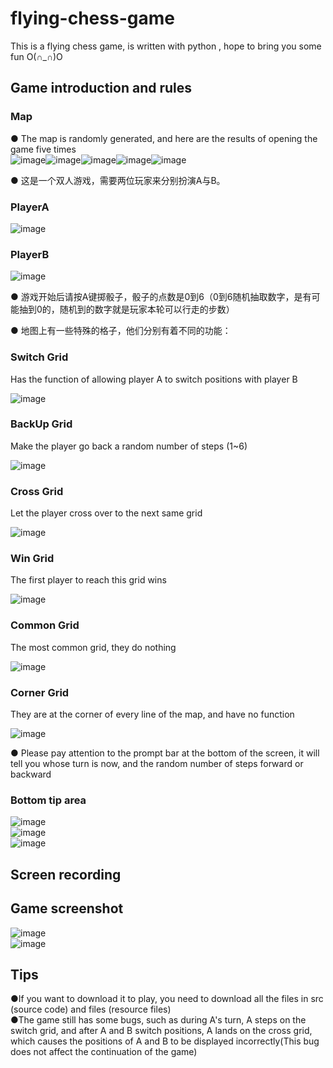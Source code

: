 # flying-chess-game
This is a flying chess game, is written with python , hope to bring you some fun O(∩_∩)O

## **Game introduction and rules**
### Map ###
● The map is randomly generated, and here are the results of opening the game five times  
![image](https://github.com/cobalt-sv/flying-chess-game/blob/main/img/screenshot_01_A.png)![image](https://github.com/cobalt-sv/flying-chess-game/blob/main/img/screenshot_02_B.png)![image](https://github.com/cobalt-sv/flying-chess-game/blob/main/img/screenshot_03_C.png)![image](https://github.com/cobalt-sv/flying-chess-game/blob/main/img/screenshot_04_D.png)![image](https://github.com/cobalt-sv/flying-chess-game/blob/main/img/screenshot_05_E.png)  

● 这是一个双人游戏，需要两位玩家来分别扮演A与B。  

### PlayerA ###
![image](https://github.com/cobalt-sv/flying-chess-game/blob/main/img/playerA_A.png)  
### PlayerB ###
![image](https://github.com/cobalt-sv/flying-chess-game/blob/main/img/playerB_B.png)  

● 游戏开始后请按A键掷骰子，骰子的点数是0到6（0到6随机抽取数字，是有可能抽到0的，随机到的数字就是玩家本轮可以行走的步数）  

● 地图上有一些特殊的格子，他们分别有着不同的功能：  
### Switch Grid ###
Has the function of allowing player A to switch positions with player B  

![image](https://github.com/cobalt-sv/flying-chess-game/blob/main/img/exchangeGrid_E.png)  
### BackUp Grid ###
Make the player go back a random number of steps (1~6)  

![image](https://github.com/cobalt-sv/flying-chess-game/blob/main/img/BackUpGrid_B.png)  
### Cross Grid ###
Let the player cross over to the next same grid  

![image](https://github.com/cobalt-sv/flying-chess-game/blob/main/img/crossGrid_C.png)  
### Win Grid ###
The first player to reach this grid wins  

![image](https://github.com/cobalt-sv/flying-chess-game/blob/main/img/finalGrid_F.png)  
### Common Grid ###
The most common grid, they do nothing  

![image](https://github.com/cobalt-sv/flying-chess-game/blob/main/img/normalGrid_N.png)  
### Corner Grid ###
They are at the corner of every line of the map, and have no function  

![image](https://github.com/cobalt-sv/flying-chess-game/blob/main/img/cornerGrid_C.png)  

● Please pay attention to the prompt bar at the bottom of the screen, it will tell you whose turn is now, and the random number of steps forward or backward  
### Bottom tip area ###
![image](https://github.com/cobalt-sv/flying-chess-game/blob/main/img/tips_A_A.png)  
![image](https://github.com/cobalt-sv/flying-chess-game/blob/main/img/tips_B.png)  
![image](https://github.com/cobalt-sv/flying-chess-game/blob/main/img/tips_C.png)  
## **Screen recording**

## **Game screenshot**
![image](https://github.com/cobalt-sv/flying-chess-game/blob/main/img/gamePanle.png)  
![image](https://github.com/cobalt-sv/flying-chess-game/blob/main/img/winPanle.png)  
## **Tips**
●If you want to download it to play, you need to download all the files in src (source code) and files (resource files)  
●The game still has some bugs, such as during A's turn, A steps on the switch grid, and after A and B switch positions, A lands on the cross grid, which causes the positions of A and B to be displayed incorrectly(This bug does not affect the continuation of the game)

